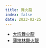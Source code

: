 ```yaml
---
title: 舞火龍
index: false
date: 2023-02-25
---
```

<adsense></adsense>

- [大坑舞火龍](tai-hang-fire-dragon-dance.md)
- [薄扶林舞火龍](pok-fu-lam-fire-dragon-dance.md)